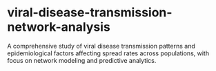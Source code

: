 # viral-disease-transmission-network-analysis
A comprehensive study of viral disease transmission patterns and epidemiological factors affecting spread rates across populations, with focus on network modeling and predictive analytics.
